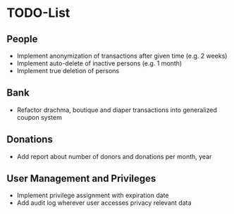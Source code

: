 # TODO-List

## People

* Implement anonymization of transactions after given time (e.g. 2 weeks)
* Implement auto-delete of inactive persons (e.g. 1 month)
* Implement true deletion of persons

## Bank

* Refactor drachma, boutique and diaper transactions into generalized coupon system

## Donations

* Add report about number of donors and donations per month, year

## User Management and Privileges

* Implement privilege assignment with expiration date
* Add audit log wherever user accesses privacy relevant data
